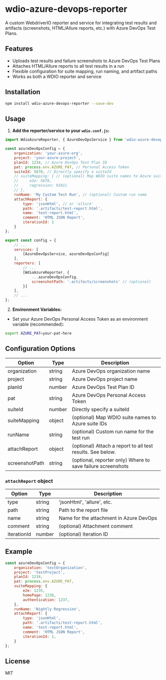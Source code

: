 # wdio-azure-devops-reporter

A custom WebdriverIO reporter and service for integrating test results and artifacts (screenshots, HTML/Allure reports, etc.) with Azure DevOps Test Plans.

## Features

- Uploads test results and failure screenshots to Azure DevOps Test Plans
- Attaches HTML/Allure reports to all test results in a run
- Flexible configuration for suite mapping, run naming, and artifact paths
- Works as both a WDIO reporter and service

## Installation

```sh
npm install wdio-azure-devops-reporter --save-dev
```

## Usage

1. **Add the reporter/service to your `wdio.conf.js`:**

```js
import WdioAzureReporter, { AzureDevOpsService } from 'wdio-azure-devops-reporter';

const azureDevOpsConfig = {
    organization: 'your-azure-org',
    project: 'your-azure-project',
    planId: 1234, // Azure DevOps Test Plan ID
    pat: process.env.AZURE_PAT, // Personal Access Token
    suiteId: 5678, // Directly specify a suiteId
    // suiteMapping: { // (optional) Map WDIO suite names to Azure suite IDs
    //     e2e: 5678,
    //     regression: 91011
    // },
    runName: 'My Custom Test Run', // (optional) Custom run name
    attachReport: {
        type: 'jsonHtml', // or 'allure'
        path: '.artifacts/test-report.html',
        name: 'test-report.html',
        comment: 'HTML JSON Report',
        iterationId: 1
    }
};

export const config = {
    // ...
    services: [
        [AzureDevOpsService, azureDevOpsConfig]
    ],
    reporters: [
        // ...
        [WdioAzureReporter, {
            ...azureDevOpsConfig,
            screenshotPath: '.artifacts/screenshots' // (optional)
        }]
    ],
    // ...
};
```

2. **Environment Variables:**

- Set your Azure DevOps Personal Access Token as an environment variable (recommended):

```sh
export AZURE_PAT=your-pat-here
```

## Configuration Options

| Option         | Type     | Description |
|----------------|----------|-------------|
| organization   | string   | Azure DevOps organization name |
| project        | string   | Azure DevOps project name |
| planId         | number   | Azure DevOps Test Plan ID |
| pat            | string   | Azure DevOps Personal Access Token |
| suiteId        | number   | Directly specify a suiteId |
| suiteMapping   | object   | (optional) Map WDIO suite names to Azure suite IDs |
| runName        | string   | (optional) Custom run name for the test run |
| attachReport   | object   | (optional) Attach a report to all test results. See below. |
| screenshotPath | string   | (optional, reporter only) Where to save failure screenshots |

### `attachReport` object

| Option      | Type   | Description |
|-------------|--------|-------------|
| type        | string | 'jsonHtml', 'allure', etc. |
| path        | string | Path to the report file |
| name        | string | Name for the attachment in Azure DevOps |
| comment     | string | (optional) Attachment comment |
| iterationId | number | (optional) Iteration ID |

## Example

```js
const azureDevOpsConfig = {
    organization: 'testOrganization',
    project: 'testProject',
    planId: 1234,
    pat: process.env.AZURE_PAT,
    suiteMapping: {
        e2e: 1235,
        homePage: 1236,
        authentication: 1237,
    },
    runName: 'Nightly Regression',
    attachReport: {
        type: 'jsonHtml',
        path: '.artifacts/test-report.html',
        name: 'test-report.html',
        comment: 'HTML JSON Report',
        iterationId: 1,
    }
};
```

## License

MIT
